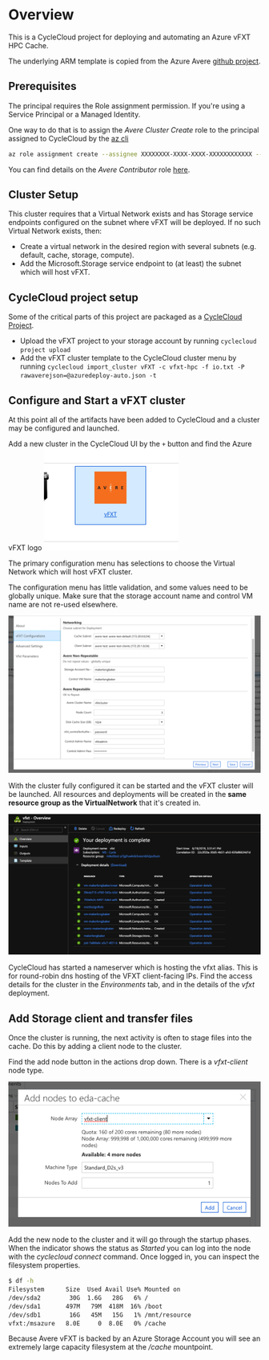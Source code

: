 # Overview

This is a CycleCloud project for deploying and automating an Azure vFXT HPC Cache.

The underlying ARM template is copied from the Azure Avere [github project](https://github.com/Azure/Avere).

## Prerequisites

The principal requires the Role assignment permission. If you're using a Service Principal
or a Managed Identity.  

One way to do that is to assign the _Avere Cluster Create_ role to the principal
assigned to CycleCloud by the [az cli](https://docs.microsoft.com/en-us/cli/azure/install-azure-cli?view=azure-cli-latest)

```bash
az role assignment create --assignee XXXXXXXX-XXXX-XXXX-XXXXXXXXXXXX --role "Avere Contributor"
```

You can find details on the _Avere Contributor_ role [here](https://docs.microsoft.com/en-us/azure/role-based-access-control/built-in-roles#avere-contributor).

## Cluster Setup

This cluster requires that a Virtual Network exists and has Storage service endpoints
configured on the subnet where vFXT will be deployed.  If no such Virtual Network exists,
then:

* Create a virtual network in the desired region with several subnets (e.g. default, cache,
storage, compute).
* Add the Microsoft.Storage service endpoint to (at least) the subnet which will host vFXT.

## CycleCloud project setup

Some of the critical parts of this project are packaged as a [CycleCloud Project](https://docs.microsoft.com/en-us/azure/cyclecloud/projects).

* Upload the vFXT project to your storage account by running `cyclecloud project upload`
* Add the vFXT cluster template to the CycleCloud cluster menu by running `cyclecloud import_cluster vFXT -c vfxt-hpc -f io.txt -P rawaverejson=@azuredeploy-auto.json -t`

## Configure and Start a vFXT cluster

At this point all of the artifacts have been added to CycleCloud and a cluster may be configured and launched.

Add a new cluster in the CycleCloud UI by the `+` button and find the Azure vFXT
logo
![vFXT Icon](/images/vfxt-icon.png)

The primary configuration menu has selections to choose the Virtual Network 
which will host vFXT cluster.  

<aside class="notice">
The configuration menu has little validation, and some values need to be globally unique.
Make sure that the storage account name and control VM name are not re-used elsewhere.
</aside>

![Configuring a vFXT Cluster](/images/vfxt-configs.png)

With the cluster fully configured it can be started and the vFXT cluster will be
launched.  All resources and deployments will be created in the **same resource group
as the VirtualNetwork** that it's created in.

![Deployment in Portal](/images/rg.png)

CycleCloud has started a nameserver which is hosting the vfxt alias.  This is for
round-robin dns hosting of the VFXT client-facing IPs. Find the access details for
the cluster in the _Environments_ tab, and in the details of the _vfxt_ deployment.

## Add Storage client and transfer files

Once the cluster is running, the next activity is often to stage files
into the cache.  Do this by adding a client node to the cluster.

Find the add node button in the actions drop down.  There is a _vfxt-client_ node
type.

![vFXT Client Node](/images/add-client.png)

Add the new node to the cluster and it will go through the startup phases. 
When the indicator shows the status as _Started_ you can log into the
node with the _cyclecloud connect_ command.  Once logged in, you can inspect
the filesystem properties.

```bash 
$ df -h
Filesystem      Size  Used Avail Use% Mounted on
/dev/sda2        30G  1.6G   28G   6% /
/dev/sda1       497M   79M  418M  16% /boot
/dev/sdb1        16G   45M   15G   1% /mnt/resource
vfxt:/msazure   8.0E     0  8.0E   0% /cache
```

Because Avere vFXT is backed by an Azure Storage Account you will see an 
extremely large capacity filesystem at the _/cache_ mountpoint.

